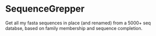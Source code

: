 # SequenceGrepper
Get all my fasta sequences in place (and renamed) from a 5000+ seq databse, based on family membership and sequence completion.
